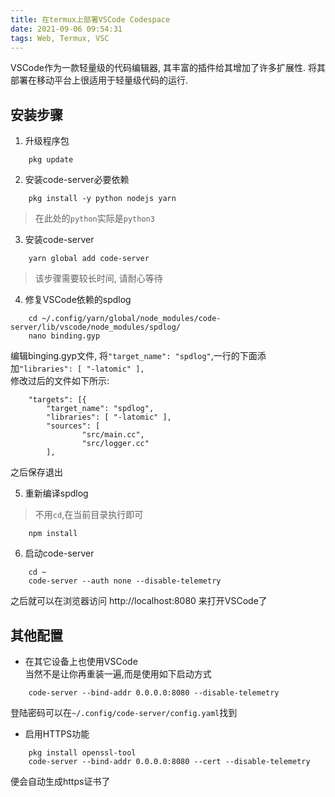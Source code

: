 ```yaml
---
title: 在termux上部署VSCode Codespace
date: 2021-09-06 09:54:31
tags: Web, Termux, VSC
---
```


VSCode作为一款轻量级的代码编辑器, 其丰富的插件给其增加了许多扩展性. 将其部署在移动平台上很适用于轻量级代码的运行.

## 安装步骤

1. 升级程序包

```shell
    pkg update
```

2. 安装code-server必要依赖

```shell
    pkg install -y python nodejs yarn
```

>在此处的`python`实际是`python3`

3. 安装code-server

```shell
    yarn global add code-server
```

> 该步骤需要较长时间, 请耐心等待

4. 修复VSCode依赖的spdlog

```shell
    cd ~/.config/yarn/global/node_modules/code-server/lib/vscode/node_modules/spdlog/
    nano binding.gyp
```

编辑binging.gyp文件, 将`"target_name": "spdlog"`,一行的下面添加`"libraries": [ "-latomic" ],`  
修改过后的文件如下所示:

``` gyp
    "targets": [{
        "target_name": "spdlog",
        "libraries": [ "-latomic" ],
        "sources": [
                "src/main.cc",
                "src/logger.cc"
        ],
```

之后保存退出

5. 重新编译spdlog

> 不用`cd`,在当前目录执行即可

```shell
    npm install
```

6. 启动code-server

```shell
    cd ~
    code-server --auth none --disable-telemetry
```

之后就可以在浏览器访问 http://localhost:8080 来打开VSCode了

## 其他配置

* 在其它设备上也使用VSCode  
当然不是让你再重装一遍,而是使用如下启动方式

``` shell
    code-server --bind-addr 0.0.0.0:8080 --disable-telemetry
```

登陆密码可以在`~/.config/code-server/config.yaml`找到

* 启用HTTPS功能

``` shell
    pkg install openssl-tool
    code-server --bind-addr 0.0.0.0:8080 --cert --disable-telemetry
```

便会自动生成https证书了
